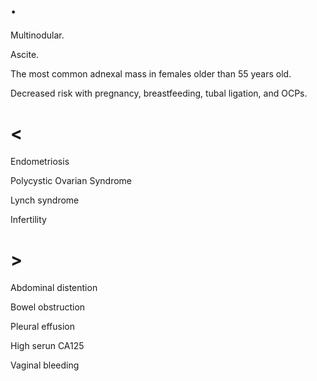 # .

Multinodular.

Ascite.

The most common adnexal mass in females older than 55 years old.

Decreased risk with pregnancy, breastfeeding, tubal ligation, and OCPs.

# <

Endometriosis

Polycystic Ovarian Syndrome

Lynch syndrome

Infertility

# >

Abdominal distention

Bowel obstruction

Pleural effusion

High serun CA125

Vaginal bleeding
